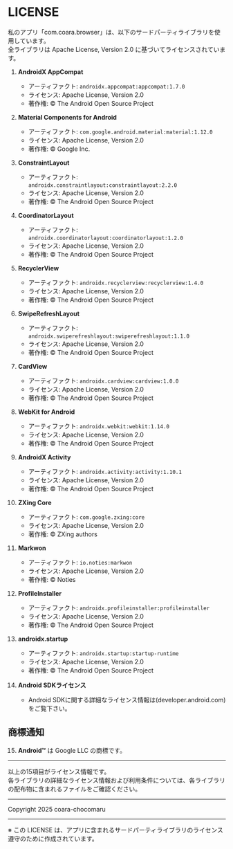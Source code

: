 # LICENSE

私のアプリ「com.coara.browser」は、以下のサードパーティライブラリを使用しています。  
全ライブラリは Apache License, Version 2.0 に基づいてライセンスされています。

1. **AndroidX AppCompat**  
   - アーティファクト: `androidx.appcompat:appcompat:1.7.0`  
   - ライセンス: Apache License, Version 2.0  
   - 著作権: © The Android Open Source Project

2. **Material Components for Android**  
   - アーティファクト: `com.google.android.material:material:1.12.0`  
   - ライセンス: Apache License, Version 2.0  
   - 著作権: © Google Inc.

3. **ConstraintLayout**  
   - アーティファクト: `androidx.constraintlayout:constraintlayout:2.2.0`  
   - ライセンス: Apache License, Version 2.0  
   - 著作権: © The Android Open Source Project

4. **CoordinatorLayout**  
   - アーティファクト: `androidx.coordinatorlayout:coordinatorlayout:1.2.0`  
   - ライセンス: Apache License, Version 2.0  
   - 著作権: © The Android Open Source Project

5. **RecyclerView**  
   - アーティファクト: `androidx.recyclerview:recyclerview:1.4.0`  
   - ライセンス: Apache License, Version 2.0  
   - 著作権: © The Android Open Source Project

6. **SwipeRefreshLayout**  
   - アーティファクト: `androidx.swiperefreshlayout:swiperefreshlayout:1.1.0`  
   - ライセンス: Apache License, Version 2.0  
   - 著作権: © The Android Open Source Project

7. **CardView**  
   - アーティファクト: `androidx.cardview:cardview:1.0.0`  
   - ライセンス: Apache License, Version 2.0  
   - 著作権: © The Android Open Source Project

8. **WebKit for Android**  
   - アーティファクト: `androidx.webkit:webkit:1.14.0`  
   - ライセンス: Apache License, Version 2.0  
   - 著作権: © The Android Open Source Project

9. **AndroidX Activity**  
   - アーティファクト: `androidx.activity:activity:1.10.1`  
   - ライセンス: Apache License, Version 2.0  
   - 著作権: © The Android Open Source Project

10. **ZXing Core**  
    - アーティファクト: `com.google.zxing:core`  
    - ライセンス: Apache License, Version 2.0  
    - 著作権: © ZXing authors

11. **Markwon**  
    - アーティファクト: `io.noties:markwon`  
    - ライセンス: Apache License, Version 2.0  
    - 著作権: © Noties

12. **ProfileInstaller**  
    - アーティファクト: `androidx.profileinstaller:profileinstaller` 
    - ライセンス: Apache License, Version 2.0  
    - 著作権: © The Android Open Source Project
    
13. **androidx.startup**  
    - アーティファクト: `androidx.startup:startup-runtime`  
    - ライセンス: Apache License, Version 2.0  
    - 著作権: © The Android Open Source Project

14. **Android SDKライセンス**  
    - Android SDKに関する詳細なライセンス情報は(developer.android.com)をご覧下さい。

## 商標通知

15. **Android™** は Google LLC の商標です。

---

以上の15項目がライセンス情報です。  
各ライブラリの詳細なライセンス情報および利用条件については、各ライブラリの配布物に含まれるファイルをご確認ください。

---

Copyright 2025 coara-chocomaru

---

※ この LICENSE は、アプリに含まれるサードパーティライブラリのライセンス遵守のために作成されています。
